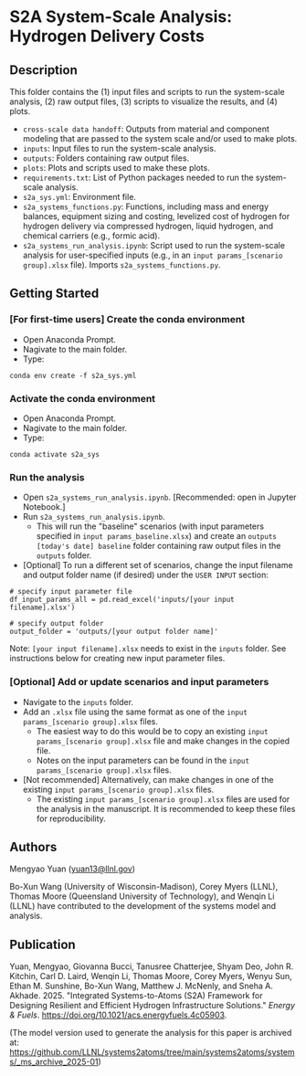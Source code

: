 # S2A System-Scale Analysis: Hydrogen Delivery Costs

## Description
This folder contains the (1) input files and scripts to run the system-scale analysis, (2) raw output files, (3) scripts to visualize the results, and (4) plots.  

* `cross-scale data handoff`: Outputs from material and component modeling that are passed to the system scale and/or used to make plots.
* `inputs`: Input files to run the system-scale analysis.
* `outputs`: Folders containing raw output files.
* `plots`: Plots and scripts used to make these plots.
* `requirements.txt`: List of Python packages needed to run the system-scale analysis.
* `s2a_sys.yml`: Environment file.
* `s2a_systems_functions.py`: Functions, including mass and energy balances, equipment sizing and costing, levelized cost of hydrogen for hydrogen delivery via compressed hydrogen, liquid hydrogen, and chemical carriers (e.g., formic acid).
* `s2a_systems_run_analysis.ipynb`: Script used to run the system-scale analysis for user-specified inputs (e.g., in an `input params_[scenario group].xlsx` file). Imports `s2a_systems_functions.py`.

## Getting Started
### [For first-time users] Create the conda environment
* Open Anaconda Prompt.
* Nagivate to the main folder.
* Type:
```
conda env create -f s2a_sys.yml
```

### Activate the conda environment
* Open Anaconda Prompt.
* Nagivate to the main folder.
* Type:
```
conda activate s2a_sys
```

### Run the analysis
* Open `s2a_systems_run_analysis.ipynb`. [Recommended: open in Jupyter Notebook.]
* Run `s2a_systems_run_analysis.ipynb`.
  * This will run the "baseline" scenarios (with input parameters specified in `input params_baseline.xlsx`) and create an `outputs [today's date] baseline` folder containing raw output files in the `outputs` folder.
* [Optional] To run a different set of scenarios, change the input filename and output folder name (if desired) under the `USER INPUT` section:
```
# specify input parameter file
df_input_params_all = pd.read_excel('inputs/[your input filename].xlsx')

# specify output folder
output_folder = 'outputs/[your output folder name]'
```
Note: `[your input filename].xlsx` needs to exist in the `inputs` folder. See instructions below for creating new input parameter files.

### [Optional] Add or update scenarios and input parameters
* Navigate to the `inputs` folder.
* Add an `.xlsx` file using the same format as one of the `input params_[scenario group].xlsx` files.
  * The easiest way to do this would be to copy an existing `input params_[scenario group].xlsx` file and make changes in the copied file.
  * Notes on the input parameters can be found in the `input params_[scenario group].xlsx` files.
* [Not recommended] Alternatively, can make changes in one of the existing `input params_[scenario group].xlsx` files.
  * The existing `input params_[scenario group].xlsx` files are used for the analysis in the manuscript. It is recommended to keep these files for reproducibility.
 
## Authors

Mengyao Yuan (yuan13@llnl.gov)  

Bo-Xun Wang (University of Wisconsin-Madison), Corey Myers (LLNL), Thomas Moore (Queensland University of Technology), and Wenqin Li (LLNL) have contributed to the development of the systems model and analysis.

## Publication
Yuan, Mengyao, Giovanna Bucci, Tanusree Chatterjee, Shyam Deo, John R. Kitchin, Carl D. Laird, Wenqin Li, Thomas Moore, Corey Myers, Wenyu Sun, Ethan M. Sunshine, Bo-Xun Wang, Matthew J. McNenly, and Sneha A. Akhade. 2025. "Integrated Systems-to-Atoms (S2A) Framework for Designing Resilient and Efficient Hydrogen Infrastructure Solutions." _Energy & Fuels_. https://doi.org/10.1021/acs.energyfuels.4c05903.

(The model version used to generate the analysis for this paper is archived at: https://github.com/LLNL/systems2atoms/tree/main/systems2atoms/systems/_ms_archive_2025-01)
